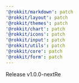 ```yaml
---
'@rokkit/markdown': patch
'@rokkit/layout': patch
'@rokkit/themes': patch
'@rokkit/chart': patch
'@rokkit/icons': patch
'@rokkit/input': patch
'@rokkit/utils': patch
'@rokkit/core': patch
'@rokkit/form': patch
---
```


Release v1.0.0-nextRe
